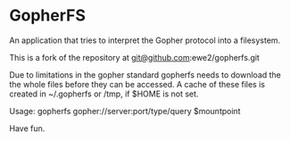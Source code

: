 # GopherFS

An  application  that  tries  to  interpret  the  Gopher protocol into a
filesystem.

This is a fork of the repository at git@github.com:ewe2/gopherfs.git

Due to limitations in the gopher standard gopherfs needs to download
the the whole files before they can be accessed. A cache of these  files
is created in ~/.gopherfs or /tmp, if $HOME is not set.

Usage:
	gopherfs gopher://server:port/type/query $mountpoint

Have fun.

